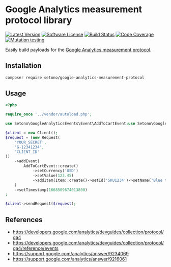 # Google Analytics measurement protocol library

[![Latest Version][ico-version]][link-packagist]
[![Software License][ico-license]](LICENSE)
[![Build Status][ico-github-actions]][link-github-actions]
[![Code Coverage][ico-code-coverage]][link-code-coverage]
[![Mutation testing][ico-infection]][link-infection]

Easily build payloads for the [Google Analytics measurement protocol](https://developers.google.com/analytics/devguides/collection/protocol/ga4).

## Installation

```bash
composer require setono/google-analytics-measurement-protocol
```

## Usage

```php
<?php

require_once '../vendor/autoload.php';

use Setono\GoogleAnalyticsEvents\Event\AddToCartEvent;use Setono\GoogleAnalyticsEvents\Event\Item\Item;use Setono\GoogleAnalyticsMeasurementProtocol\Client\Client;use Setono\GoogleAnalyticsMeasurementProtocol\Request\Body;use Setono\GoogleAnalyticsMeasurementProtocol\Request\Request;

$client = new Client();
$request = (new Request(
    'YOUR_SECRET',
    'G-12341234',
    'CLIENT_ID'
))
    ->addEvent(
        AddToCartEvent::create()
            ->setCurrency('USD')
            ->setValue(123.45)
            ->addItem(Item::create()->setId('SKU1234')->setName('Blue t-shirt')),
    )
    ->setTimestamp(1668509674013800)
;

$client->sendRequest($request);
```

## References

- https://developers.google.com/analytics/devguides/collection/protocol/ga4
- https://developers.google.com/analytics/devguides/collection/protocol/ga4/reference/events
- https://support.google.com/analytics/answer/9234069
- https://support.google.com/analytics/answer/9216061

[ico-version]: https://poser.pugx.org/setono/google-analytics-measurement-protocol/v/stable
[ico-license]: https://poser.pugx.org/setono/google-analytics-measurement-protocol/license
[ico-github-actions]: https://github.com/Setono/google-analytics-measurement-protocol/workflows/build/badge.svg
[ico-code-coverage]: https://codecov.io/gh/Setono/google-analytics-measurement-protocol/branch/master/graph/badge.svg
[ico-infection]: https://img.shields.io/endpoint?style=flat&url=https%3A%2F%2Fbadge-api.stryker-mutator.io%2Fgithub.com%2FSetono%2Fgoogle-analytics-measurement-protocol%2Fmaster

[link-packagist]: https://packagist.org/packages/setono/google-analytics-measurement-protocol
[link-github-actions]: https://github.com/Setono/google-analytics-measurement-protocol/actions
[link-code-coverage]: https://codecov.io/gh/Setono/google-analytics-measurement-protocol
[link-infection]: https://dashboard.stryker-mutator.io/reports/github.com/Setono/google-analytics-measurement-protocol/master
